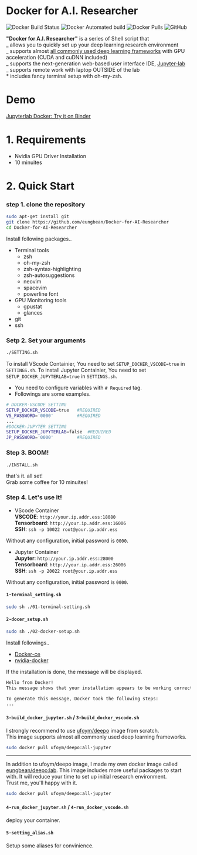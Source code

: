 # Docker for A.I. Researcher

![Docker Build Status](https://img.shields.io/docker/build/eungbean/deepo)
![Docker Automated build](https://img.shields.io/docker/automated/eungbean/deepo)
![Docker Pulls](https://img.shields.io/docker/pulls/eungbean/deepo)
![GitHub](https://img.shields.io/github/license/eungbean/Docker-for-AI-Researcher)

**"Docker for A.I. Researcher"** is a series of Shell script that  
_ allows you to quickly set up your deep learning research environment  
_ supports almost [all commonly used deep learning frameworks](https://github.com/eungbean/Docker-for-AI-Researcher#Available-tags) with GPU acceleration (CUDA and cuDNN included)  
_ supports the next-generation web-based user interface IDE, [Jupyter-lab](https://jupyterlab.readthedocs.io/en/stable/)  
_ supports remote work with laptop OUTSIDE of the lab  
 \* includes fancy terminal setup with oh-my-zsh.

# Demo

[Jupyterlab Docker: Try it on Binder](https://mybinder.org/v2/gh/jupyterlab/jupyterlab-demo/master?urlpath=lab/tree/demo)

# 1. Requirements

- Nvidia GPU Driver Installation
- 10 minuites

# 2. Quick Start

### step 1. clone the repository

```sh
sudo apt-get install git
git clone https://github.com/eungbean/Docker-for-AI-Researcher
cd Docker-for-AI-Researcher
```

Install following packages..

- Terminal tools
  - zsh
  - oh-my-zsh
  - zsh-syntax-highlighting
  - zsh-autosuggestions
  - neovim
  - spacevim
  - powerline font
- GPU Monitoring tools
  - gpustat
  - glances
- git
- ssh

### Setp 2. Set your arguments

```sh
./SETTING.sh
```

To install VScode Containier, You need to set `SETUP_DOCKER_VSCODE=true` in `SETTINGS.sh`.
To install Jupyter Containier, You need to set `SETUP_DOCKER_JUPYTERLAB=true` in `SETTINGS.sh`.

- You need to configure variables with `# Required` tag.
- Followings are some examples.

```sh
# DOCKER-VSCODE SETTING
SETUP_DOCKER_VSCODE=true   #REQUIRED
VS_PASSWORD='0000'         #REQUIRED
...
#DOCKER-JUPYTER SETTING
SETUP_DOCKER_JUPYTERLAB=false  #REQUIRED
JP_PASSWORD='0000'         #REQUIRED
```

### Step 3. BOOM!

```sh
./INSTALL.sh
```

that's it. all set!  
Grab some coffee for 10 minuites!

### Step 4. Let's use it!

- VScode Container  
  **VSCODE**: `http://your.ip.addr.ess:18080`  
  **Tensorboard**: `http://your.ip.addr.ess:16006`  
  **SSH**: `ssh -p 10022 root@your.ip.addr.ess`

Without any configuration, initial password is `0000`.

- Jupyter Container  
  **Jupyter**: `http://your.ip.addr.ess:28000`  
  **Tensorboard**: `http://your.ip.addr.ess:26006`  
  **SSH**: `ssh -p 20022 root@your.ip.addr.ess`

Without any configuration, initial password is `0000`.

#### `1-terminal_setting.sh`

```sh
sudo sh ./01-terminal-setting.sh
```

#### `2-docer_setup.sh`

```sh
sudo sh ./02-docker-setup.sh
```

Install followings..

- [Docker-ce](https://docs.docker.com/install/linux/docker-ce/ubuntu)
- [nvidia-docker](https://github.com/NVIDIA/nvidia-docker)

If the installation is done, the message will be displayed.

```sh
Hello from Docker!
This message shows that your installation appears to be working correctly.

To generate this message, Docker took the following steps:
...
```

#### `3-build_docker_jupyter.sh` / `3-build_docker_vscode.sh`

I strongly recommend to use [ufoym/deepo](https://github.com/ufoym/deepo) image from scratch.  
This image supports almost all commonly used deep learning frameworks.

```sh
sudo docker pull ufoym/deepo:all-jupyter
```

---

In addition to ufoym/deepo image, I made my own docker image called [eungbean/deepo:lab]().
This image includes more useful packages to start with.
It will reduce your time to set up initial research environment.  
Trust me, you'll happy with it.

```sh
sudo docker pull ufoym/deepo:all-jupyter
```

#### `4-run_docker_jupyter.sh` / `4-run_docker_vscode.sh`

deploy your container.

#### `5-setting_alias.sh`

Setup some aliases for convinience.
